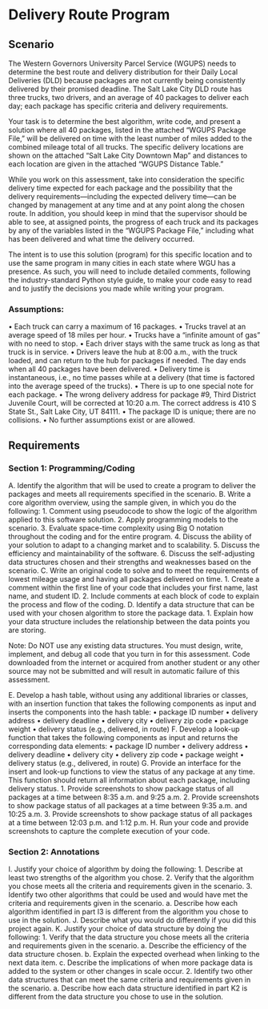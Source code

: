 # Delivery Route Program
## Scenario
The Western Governors University Parcel Service (WGUPS) needs to determine the best route and delivery distribution for their Daily Local Deliveries (DLD) because packages are not currently being consistently delivered by their promised deadline. The Salt Lake City DLD route has three trucks, two drivers, and an average of 40 packages to deliver each day; each package has specific criteria and delivery requirements.

Your task is to determine the best algorithm, write code, and present a solution where all 40 packages, listed in the attached “WGUPS Package File,” will be delivered on time with the least number of miles added to the combined mileage total of all trucks. The specific delivery locations are shown on the attached “Salt Lake City Downtown Map” and distances to each location are given in the attached “WGUPS Distance Table.”

While you work on this assessment, take into consideration the specific delivery time expected for each package and the possibility that the delivery requirements—including the expected delivery time—can be changed by management at any time and at any point along the chosen route. In addition, you should keep in mind that the supervisor should be able to see, at assigned points, the progress of each truck and its packages by any of the variables listed in the “WGUPS Package File,” including what has been delivered and what time the delivery occurred.

The intent is to use this solution (program) for this specific location and to use the same program in many cities in each state where WGU has a presence. As such, you will need to include detailed comments, following the industry-standard Python style guide, to make your code easy to read and to justify the decisions you made while writing your program.

### Assumptions:
• Each truck can carry a maximum of 16 packages.
• Trucks travel at an average speed of 18 miles per hour.
• Trucks have a “infinite amount of gas” with no need to stop.
• Each driver stays with the same truck as long as that truck is in service.
• Drivers leave the hub at 8:00 a.m., with the truck loaded, and can return to the hub for packages if
needed. The day ends when all 40 packages have been delivered.
• Delivery time is instantaneous, i.e., no time passes while at a delivery (that time is factored into the
average speed of the trucks).
• There is up to one special note for each package.
• The wrong delivery address for package #9, Third District Juvenile Court, will be corrected at 10:20
a.m. The correct address is 410 S State St., Salt Lake City, UT 84111. • The package ID is unique; there are no collisions.
• No further assumptions exist or are allowed.

## Requirements
### Section 1: Programming/Coding
A. Identify the algorithm that will be used to create a program to deliver the packages and meets all requirements specified in the scenario.
B. Write a core algorithm overview, using the sample given, in which you do the following:
    1. Comment using pseudocode to show the logic of the algorithm applied to this software solution.
    2. Apply programming models to the scenario.
    3. Evaluate space-time complexity using Big O notation throughout the coding and for the entire
    program.
    4. Discuss the ability of your solution to adapt to a changing market and to scalability.
    5. Discuss the efficiency and maintainability of the software.
    6. Discuss the self-adjusting data structures chosen and their strengths and weaknesses based on the
scenario.
C. Write an original code to solve and to meet the requirements of lowest mileage usage and having all packages delivered on time.
    1. Create a comment within the first line of your code that includes your first name, last name, and
student ID.
    2. Include comments at each block of code to explain the process and flow of the coding.
D. Identify a data structure that can be used with your chosen algorithm to store the package data.
    1. Explain how your data structure includes the relationship between the data points you are storing.

Note: Do NOT use any existing data structures. You must design, write, implement, and debug all code that you turn in for this assessment. Code downloaded from the internet or acquired from another student or any other source may not be submitted and will result in automatic failure of this assessment.

E. Develop a hash table, without using any additional libraries or classes, with an insertion function that takes the following components as input and inserts the components into the hash table:
    • package ID number
    • delivery address
    • delivery deadline
    • delivery city
    • delivery zip code
    • package weight
    • delivery status (e.g., delivered, in route)
F. Develop a look-up function that takes the following components as input and returns the corresponding data elements:
    • package ID number • delivery address
    • delivery deadline
    • delivery city
    • delivery zip code
    • package weight
    • delivery status (e.g., delivered, in route)
G. Provide an interface for the insert and look-up functions to view the status of any package at any time. This function should return all information about each package, including delivery status.
    1. Provide screenshots to show package status of all packages at a time between 8:35 a.m. and 9:25 a.m.
    2. Provide screenshots to show package status of all packages at a time between 9:35 a.m. and 10:25 a.m.
    3. Provide screenshots to show package status of all packages at a time between 12:03 p.m. and 1:12 p.m.
H. Run your code and provide screenshots to capture the complete execution of your code.

### Section 2: Annotations
I. Justify your choice of algorithm by doing the following:
    1. Describe at least two strengths of the algorithm you chose.
    2. Verify that the algorithm you chose meets all the criteria and requirements given in the scenario.
    3. Identify two other algorithms that could be used and would have met the criteria and requirements
given in the scenario.
        a. Describe how each algorithm identified in part I3 is different from the algorithm you chose to use in
the solution.
J. Describe what you would do differently if you did this project again.
K. Justify your choice of data structure by doing the following:
    1. Verify that the data structure you chose meets all the criteria and requirements given in the scenario.
        a. Describe the efficiency of the data structure chosen.
        b. Explain the expected overhead when linking to the next data item.
        c. Describe the implications of when more package data is added to the system or other changes in
scale occur.
    2. Identify two other data structures that can meet the same criteria and requirements given in the
scenario.
        a. Describe how each data structure identified in part K2 is different from the data structure you
chose to use in the solution.


